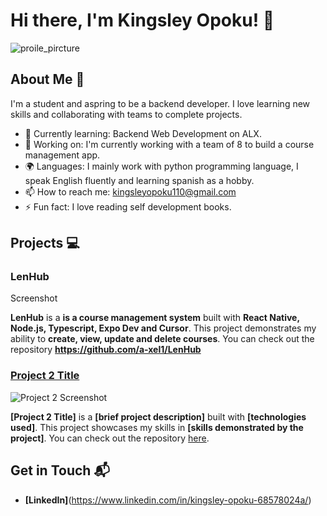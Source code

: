 # Hi there, I'm Kingsley Opoku! 👋

![proile_pircture](https://github.com/user-attachments/assets/40e10fca-cbd9-47d7-8c14-1534f6d909c5)


## About Me 🚀

I'm a student and aspring to be a backend developer. I love learning new skills and collaborating with teams to complete projects.

- 🌱 Currently learning: Backend Web Development on ALX.
- 🔭 Working on: I'm currently working with a team of 8 to build a course management app.
- 🌍 Languages: I mainly work with python programming language, I speak English fluently and learning spanish as a hobby.
- 📫 How to reach me: kingsleyopoku110@gmail.com
- ⚡ Fun fact: I love reading self development books.


## Projects 💻

### LenHub

Screenshot

**LenHub** is a **is a course management system** built with **React Native, Node.js, Typescript, Expo Dev and Cursor**. This project demonstrates my ability to **create, view, update and delete courses**. You can check out the repository **https://github.com/a-xel1/LenHub**

### [Project 2 Title](project_2_link)

![Project 2 Screenshot](project_2_screenshot_url)

**[Project 2 Title]** is a **[brief project description]** built with **[technologies used]**. This project showcases my skills in **[skills demonstrated by the project]**. You can check out the repository [here](project_2_repository_link).

## Get in Touch 📬

- **[LinkedIn]**(https://www.linkedin.com/in/kingsley-opoku-68578024a/)



